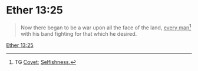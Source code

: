 # Ether 13:25

> Now there began to be a war upon all the face of the land, <u>every man</u>[^a] with his band fighting for that which he desired.

[Ether 13:25](https://www.churchofjesuschrist.org/study/scriptures/bofm/ether/13?lang=eng&id=p25#p25)


[^a]: TG [Covet](https://www.churchofjesuschrist.org/study/scriptures/tg/covet?lang=eng); [Selfishness.](https://www.churchofjesuschrist.org/study/scriptures/tg/selfishness?lang=eng)
